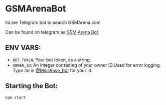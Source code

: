 # GSMArenaBot
InLine Telegram bot to search GSMArena.com 


Can be found on telegram as [GSM Arena Bot](https://t.me/GSMArobot).

## ENV VARS:
 - `BOT_TOKEN`: Your bot token, as a string.
 - `OWNER_ID`: An integer consisting of your owner ID.Used for error logging. Type /id in [@MissRose_bot](https://t.me/MissRose_Bot) for your id.
 
 ## Starting the Bot:
   `npm start`
